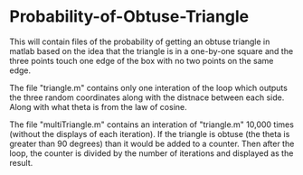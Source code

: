 # Probability-of-Obtuse-Triangle
This will contain files of the probability of getting an obtuse triangle in matlab based on the idea that the triangle is in a one-by-one square and the three points touch one edge of the box with no two points on the same edge.

The file "triangle.m" contains only one interation of the loop which outputs the three random coordinates along with the distnace between each side. Along with what theta is from the law of cosine.

The file "multiTriangle.m" contains an interation of "triangle.m" 10,000 times (without the displays of each iteration). If the triangle is obtuse (the theta is greater than 90 degrees) than it would be added to a counter. Then after the loop, the counter is divided by the number of iterations and displayed as the result.
